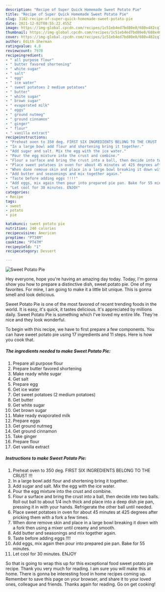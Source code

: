 ```yaml
---
description: "Recipe of Super Quick Homemade Sweet Potato Pie"
title: "Recipe of Super Quick Homemade Sweet Potato Pie"
slug: 3182-recipe-of-super-quick-homemade-sweet-potato-pie
date: 2021-12-02T00:55:22.455Z
image: https://img-global.cpcdn.com/recipes/1c51eb4ed7bd80e0/680x482cq70/sweet-potato-pie-recipe-main-photo.jpg
thumbnail: https://img-global.cpcdn.com/recipes/1c51eb4ed7bd80e0/680x482cq70/sweet-potato-pie-recipe-main-photo.jpg
cover: https://img-global.cpcdn.com/recipes/1c51eb4ed7bd80e0/680x482cq70/sweet-potato-pie-recipe-main-photo.jpg
author: Edith Sherman
ratingvalue: 4.8
reviewcount: 7970
recipeingredient:
- " all purpose flour"
- " butter favored shortening"
- " white sugar"
- " salt"
- " egg"
- " ice water"
- " sweet potatoes 2 medium potatoes"
- " butter"
- " white sugar"
- " brown sugar"
- " evaporated milk"
- " eggs"
- " ground nutmeg"
- " ground cinnamon"
- " ginger"
- " flour"
- " vanilla extract"
recipeinstructions:
- "Preheat oven to 350 deg. FIRST SIX INGREDIENTS BELONG TO THE CRUST !!!"
- "In a large bowl add flour and shortening bring it together."
- "Add sugar and salt. Mix the egg with the ice water."
- "Pour the egg mixture into the crust and combine."
- "Flour a surface and bring the crust into a ball, then decide into two balls. Roll out ball to about 1/4 inch thick and place into a deep dish pie pan, pressing it in with your hands. Refrigerate the other ball until needed."
- "Place sweet potatoes in oven for about 45 minutes at 425 degrees after pricking them with a fork a few times."
- "When done remove skin and place in a large bowl breaking it down with a fork then using a mixer until creamy and smooth."
- "Add butter and seasonings and mix together again."
- "Taste before adding eggs !!!!"
- "Add eggs, mix again then pour into prepared pie pan. Bake for 55 minutes."
- "Let cool for 30 minutes. ENJOY"
categories:
- Recipe
tags:
- sweet
- potato
- pie

katakunci: sweet potato pie 
nutrition: 240 calories
recipecuisine: American
preptime: "PT34M"
cooktime: "PT47M"
recipeyield: "1"
recipecategory: Dessert

---
```



![Sweet Potato Pie](https://img-global.cpcdn.com/recipes/1c51eb4ed7bd80e0/680x482cq70/sweet-potato-pie-recipe-main-photo.jpg)

Hey everyone, hope you're having an amazing day today. Today, I'm gonna show you how to prepare a distinctive dish, sweet potato pie. One of my favorites. For mine, I am going to make it a little bit unique. This is gonna smell and look delicious.

Sweet Potato Pie is one of the most favored of recent trending foods in the world. It is easy, it's quick, it tastes delicious. It's appreciated by millions daily. Sweet Potato Pie is something which I've loved my entire life. They're nice and they look wonderful.




To begin with this recipe, we have to first prepare a few components. You can have sweet potato pie using 17 ingredients and 11 steps. Here is how you cook that.

<!--inarticleads1-->

##### The ingredients needed to make Sweet Potato Pie:

1. Prepare  all purpose flour
1. Prepare  butter favored shortening
1. Make ready  white sugar
1. Get  salt
1. Prepare  egg
1. Get  ice water
1. Get  sweet potatoes (2 medium potatoes)
1. Get  butter
1. Get  white sugar
1. Get  brown sugar
1. Make ready  evaporated milk
1. Prepare  eggs
1. Get  ground nutmeg
1. Get  ground cinnamon
1. Take  ginger
1. Prepare  flour
1. Get  vanilla extract




<!--inarticleads2-->

##### Instructions to make Sweet Potato Pie:

1. Preheat oven to 350 deg. FIRST SIX INGREDIENTS BELONG TO THE CRUST !!!
1. In a large bowl add flour and shortening bring it together.
1. Add sugar and salt. Mix the egg with the ice water.
1. Pour the egg mixture into the crust and combine.
1. Flour a surface and bring the crust into a ball, then decide into two balls. Roll out ball to about 1/4 inch thick and place into a deep dish pie pan, pressing it in with your hands. Refrigerate the other ball until needed.
1. Place sweet potatoes in oven for about 45 minutes at 425 degrees after pricking them with a fork a few times.
1. When done remove skin and place in a large bowl breaking it down with a fork then using a mixer until creamy and smooth.
1. Add butter and seasonings and mix together again.
1. Taste before adding eggs !!!!
1. Add eggs, mix again then pour into prepared pie pan. Bake for 55 minutes.
1. Let cool for 30 minutes. ENJOY




So that is going to wrap this up for this exceptional food sweet potato pie recipe. Thank you very much for reading. I am sure you will make this at home. There is gonna be interesting food in home recipes coming up. Remember to save this page on your browser, and share it to your loved ones, colleague and friends. Thanks again for reading. Go on get cooking!
